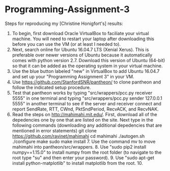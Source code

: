 # Programming-Assignment-3
Steps for reproducing my [Christine Honigfort's] results:

1. To begin, first download Oracle VirtualBox to faciliate your virtual machine. You will need to restart your laptop after downloading this before you can use the VM (or at least I needed to).
3. Next, search online for Ubuntu 16.04.7 LTS (Xenial Xerus). This is preferable over newer versions of Ubuntu because it automatically comes with python version 2.7. Download this version of Ubuntu (64-bit) so that it can be added as the operating system in your virtual machine. 
4. Use the blue button labeled "new" in VirtualBox to add Ubuntu 16.04.7 and set up your "Programming Assignment 3" in your VM.
5. Use https://github.com/StanfordSNR/pantheon/ to clone pantheon and follow the indicated setup procedure.
6. Test that pantheon works by typing "src/wrappers/pcc.py receiver 5555" in one terminal and typing "src/wrappers/pcc.py sender 127.0.0.1 5555" in another terminal to see if the server and receiver connect and report SendRate, RTT, CWnd, PktSndPeriod, RecvACK, and RecvNAK.
7. Read the steps on http://mahimahi.mit.edu/. First, download all of the depedencies one by one that are listed on the site. Next type in the following commands (downloading any additional depedencies that are mentioned in error statements)
           git clone https://github.com/ravinet/mahimahi
           cd mahimahi
           ./autogen.sh
           ./configure
            make
            sudo make install
   7. Use the command mv to move mahimahi into pantheon/src/wrappers.
   8. Use "sudo pip2 install numpy==1.15.0" to install numpy from the root folder (to navigate to the root type "su" and then enter your password).
   9. Use "sudo apt-get install python-matplotlib" to install matplotlib from the root.
   10. 
